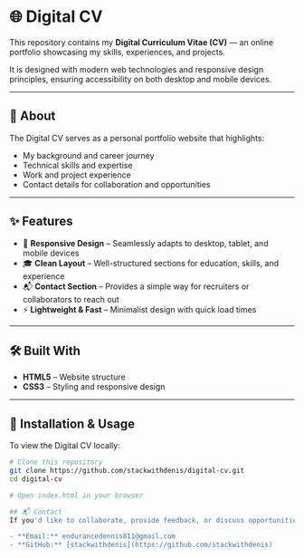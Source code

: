 # 🌐 Digital CV

This repository contains my **Digital Curriculum Vitae (CV)** — an online portfolio showcasing my skills, experiences, and projects.  

It is designed with modern web technologies and responsive design principles, ensuring accessibility on both desktop and mobile devices.  

---

## 📖 About

The Digital CV serves as a personal portfolio website that highlights:

- My background and career journey  
- Technical skills and expertise  
- Work and project experience  
- Contact details for collaboration and opportunities  

---

## ✨ Features

- 📱 **Responsive Design** – Seamlessly adapts to desktop, tablet, and mobile devices  
- 🎓 **Clean Layout** – Well-structured sections for education, skills, and experience  
- 📬 **Contact Section** – Provides a simple way for recruiters or collaborators to reach out  
- ⚡ **Lightweight & Fast** – Minimalist design with quick load times  


---

## 🛠️ Built With

- **HTML5** – Website structure  
- **CSS3** – Styling and responsive design  

---

## 📂 Installation & Usage

To view the Digital CV locally:

```bash
# Clone this repository
git clone https://github.com/stackwithdenis/digital-cv.git
cd digital-cv

# Open index.html in your browser

## 📬 Contact
If you'd like to collaborate, provide feedback, or discuss opportunities, feel free to connect:

- **Email:** endurancedennis811@gmail.com  
- **GitHub:** [stackwithdenis](https://github.com/stackwithdenis)  
